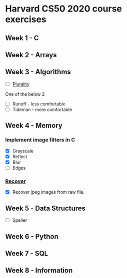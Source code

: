 # Harvard CS50 2020 course exercises

## Week 1 - C

## Week 2 - Arrays  

## Week 3 - Algorithms  
- [ ] [Plurality](https://cs50.harvard.edu/x/2020/psets/3/plurality/)

One of the below 2  
- [ ] Runoff - less comfortable
- [ ] Tideman - more comfortable

## Week 4 - Memory  
### Implement image filters in C  
- [x] Grayscale
- [x] Reflect
- [x] Blur
- [ ] Edges
### [Recover](https://cs50.harvard.edu/x/2020/psets/4/recover/)
- [x] Recover jpeg images from raw file. 

## Week 5 - Data Structures  
- [ ] Speller  

## Week 6 - Python

## Week 7 - SQL

## Week 8 - Information  


